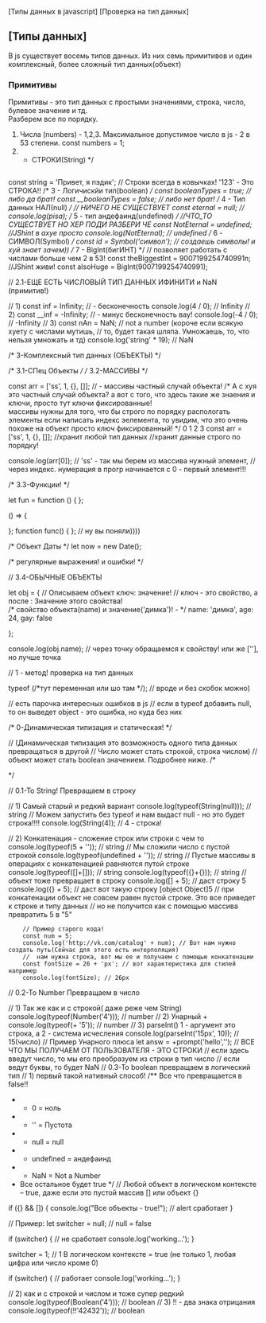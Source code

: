 
 [Типы данных в javascript]
[Проверка на тип данных]



## [Типы данных] ##
В js существует восемь типов данных. Из них семь примитивов и один комплексный, более сложный тип данных(объект)
### Примитивы ###
Примитивы - это тип данных с простыми значениями, строка, число, булевое значение и тд.<br>
Разберем все по порядку.
1. Числа (numbers) - 1,2,3. Максимальное допустимое число в js - 2 в 53 степени.
const numbers = 1;
2. - СТРОКИ(String) */
```javascript
```
const string = 'Привет, я пэдик'; // Строки всегда в ковычках! '123' - Это СТРОКА!!
/* 3 - Логичискйи тип(boolean) */
const booleanTypes = true; // либо да брат!
const __booleanTypes = false; // либо нет брат!
/* 4 - Тип данных НАЛ(null) */ // НИЧЕГО НЕ СУЩЕСТВУЕТ 
const eternal = null; // 
console.log(pisa);
/* 5 - тип андефаинд(undefined) */ //ЧТО_ТО СУЩЕСТВУЕТ НО ХЕР ПОДИ РАЗБЕРИ ЧЕ
const NotEternal = undefined; //JShint в ахуе просто
console.log(NotEternal); // undefined
/* 6 - СИМВОЛ(Symbol) */
const id = Symbol('символ'); // создаешь символы! и хуй знает зачем))
/* 7 - BigInt(бигИНТ) */ // позволяет работать с числами больше чем 2 в 53!
const theBiggestInt = 9007199254740991n; //JShint живи!
const alsoHuge = BigInt(9007199254740991);

//                                      2.1-ЕЩЕ ЕСТЬ ЧИСЛОВЫЙ ТИП ДАННЫХ ИФИНИТИ и NaN (примитив!)

// 1)
const inf = Infinity; // - бесконечность
console.log(4 / 0); // Infinity
// 2)
const __inf = -Infinity; // - минус бесконечность вау!
console.log(-4 / 0); // -Infinity
// 3)
const nAn = NaN; // not a number (короче если всякую хуету с числами мутишь, 
// то, будет такая шляпа. Умножаешь, то, что нельзя умножать и тд)
console.log('string' * 19); // NaN




 /*                                    3-Комплексный тип данных (ОБЪЕКТЫ)  */

/*                                      3.1-СПец Объекты  */
/*                                      3.2-МАССИВЫ */

const arr = ['ss', 1, {}, []]; // - массивы частный случай объекта!
/* А с хуя это частный случай объекта? а вот с того, что здесь такие же
    знаения и ключи, просто тут  ключи фиксированные!  
    массивы нужны для того, что бы строго по порядку распологать элементы
    если написать индекс эелемента, то увидим, что это очень похоже на объект
        просто ключ фиксированный! */
0   1  2  3
const arr = ['ss', 1, {}, []];
//хранит любой тип данных
//хранит данные строго по порядку!

console.log(arr[0]); // 'ss' - так мы берем из массива нужный элемент,
//через индекс. нумерация в прогр начинается с 0 -  первый элемент!!!


/*                                  3.3-Функции! */

let fun = function () { };

() => {

};
function func() { }; // ну вы поняли))))

/* Объект Даты */
let now = new Date();

/* регулярные выражения! и ошибки! */

//                                  3.4-ОБЫЧНЫЕ ОБЪЕКТЫ

let obj = {
    // Описываем объект ключ: значение!
    // ключ - это свойство, а после : Значение этого свойства!      
    /*  свойство объекта(name) и значение('димка')! - */
    name: 'димка',
    age: 24,
    gay: false

};

console.log(obj.name); // через точку обращаемся к свойству! или же [''], но лучше точка



//                                         1 - метод! проверка на тип данных

typeof (/*тут переменная или шо там */); // вроде и без скобок можно)

// есть парочка интересных ошибков  в js
// если в typeof добавить null, то он выведет object - это ошибка, но куда без них

/*                                          0-Динамическая типизация и статическая! */


// (Динамическая типизация это возможность одного типа данных превращаться в другой
// Число может стать строкой, строка числом) 
// объект может стать boolean значением. Подробнее ниже.
/*


 */

//                                         0.1-To String! Превращаем в строку

 // 1) Самый старый и редкий вариант
        console.log(typeof(String(null))); // string
        // Можем запустить без typeof  и нам выдаст null - но это будет строка!!!!
        console.log(String(4)); // 4 - строка!
        

//  2) Конкатенация - сложение строк или строки с чем то
        console.log(typeof(5 + '')); // string
        // Мы сложили число с пустой строкой
        console.log(typeof(undefined + '')); // string
        // Пустые массивы в операциях с конкатенацией равняются путой строке
        console.log(typeof([]+[])); // string
        console.log(typeof({}+{})); // string // объект тоже превращает в строку
        console.log([] + 5); // даст строку 5
        console.log({} + 5); // даст вот такую строку [object Object]5
        // при конкатенации объект не совсем равен пустой строке. Это все приведет к строке и типу данных
        // но не получится как с помощью массива превратить 5 в "5"

        // Пример старого кода!
        const num = 5;
        console.log('http://vk.com/catalog' + num); // Вот нам нужно создать путь(Сейчас для этого есть интерполяция)
        //  нам нужна строка, вот мы ее и получаем с помощью конкатенации
        const fontSize = 26 + 'px'; // вот характеристика для стилей например
        console.log(fontSize); // 26px
//                                        0.2-To Number  Превращаем в число

//  1) Так же как и с строкой( даже реже чем String)
        console.log(typeof(Number('4'))); // number
//  2)  Унарный + 
        console.log(typeof(+ '5')); // number
//  3)  parseInt() 1 - аргумент это строка, а 2 - система исчесления
        console.log(parseInt('15px', 10)); // 15(число)
        // Пример Унарного плюса
        let answ = +prompt('hello',''); // ВСЕ ЧТО МЫ ПОЛУЧАЕМ ОТ ПОЛЬЗОВАТЕЛЯ - ЭТО СТРОКИ
        // если здесь введут число, то мы его преобразуем из строки в тип число
        // если ведут буквы, то будет NaN
//                                         0.3-To boolean превращаем в логический тип
  // 1) первый такой нативный способ!
/** Все что превращается в false!!
 *  - 0 = ноль
 *  - '' = Пустота
 *  - null = null
 *  - undefined = андефаинд
 *  - NaN = Not a Number
 *  Все остальное будет true */
 // Любой объект в логическом контексте – true, даже если это пустой массив [] или объект {} 
  
  if ({} && []) {
   console.log("Все объекты - true!"); // alert сработает
  } 

  // Пример:
  let switcher = null; // null = false

  if (switcher) { // не сработает
    console.log('working...');
  }

  switcher = 1; // 1  В логическом контексте = true (не только 1, любая цифра или число кроме 0)

  if (switcher) { // работает
    console.log('working...');
  }

  // 2)  как и с строкой и числом и тоже супер редкий
        console.log(typeof(Boolean('4'))); // boolean
  // 3) !! - два знака отрицания
  console.log(typeof(!!'42432')); // boolean

